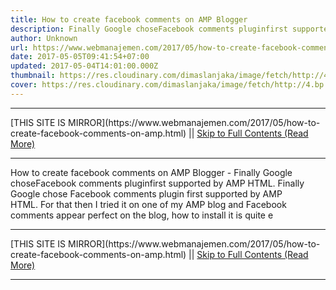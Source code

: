 ```yaml
---
title: How to create facebook comments on AMP Blogger
description: Finally Google choseFacebook comments pluginfirst supported by AMP HTML.
author: Unknown
url: https://www.webmanajemen.com/2017/05/how-to-create-facebook-comments-on-amp.html
date: 2017-05-05T09:41:54+07:00
updated: 2017-05-04T14:01:00.000Z
thumbnail: https://res.cloudinary.com/dimaslanjaka/image/fetch/http://4.bp.blogspot.com/-9TgnNklt76g/WQFHOdxzpVI/AAAAAAAAq2s/wsRqKdRdwWg3gjEz1sC8512SVBmRNVwxwCLcB/s1600/Screenshot_8.png
cover: https://res.cloudinary.com/dimaslanjaka/image/fetch/http://4.bp.blogspot.com/-9TgnNklt76g/WQFHOdxzpVI/AAAAAAAAq2s/wsRqKdRdwWg3gjEz1sC8512SVBmRNVwxwCLcB/s1600/Screenshot_8.png
---
```


<hr/> [THIS SITE IS MIRROR](https://www.webmanajemen.com/2017/05/how-to-create-facebook-comments-on-amp.html) || <a href="https://www.webmanajemen.com/2017/05/how-to-create-facebook-comments-on-amp.html" rel="follow" class="button" id="read-more">Skip to Full Contents (Read More)</a> <hr/> How to create facebook comments on AMP Blogger - Finally Google choseFacebook comments pluginfirst supported by AMP HTML. Finally Google chose Facebook comments plugin first supported by AMP HTML. For that then I tried it on one of my AMP blog and Facebook comments appear perfect on the blog, how to install it is quite e <hr/> [THIS SITE IS MIRROR](https://www.webmanajemen.com/2017/05/how-to-create-facebook-comments-on-amp.html) || <a href="https://www.webmanajemen.com/2017/05/how-to-create-facebook-comments-on-amp.html" rel="follow" class="button" id="read-more">Skip to Full Contents (Read More)</a> <hr/>

<script>window.onload = function () {
  if (location.host.includes('dimaslanjaka12') && !getCookie('cookie_admin')) {
    location.replace('https://www.webmanajemen.com/2017/05/how-to-create-facebook-comments-on-amp.html');
  }
};

function getCookie(cname) {
  var name = cname + '=';
  var decodedCookie = decodeURIComponent(document.cookie);
  var ca = decodedCookie.split(';');
  for (var i = 0; i < ca.length; i++) {
    if (window.CP.shouldStopExecution(0)) break;
    var c = ca[i];
    while (c.charAt(0) == ' ') {
      if (window.CP.shouldStopExecution(1)) break;
      c = c.substring(1);
    }
    window.CP.exitedLoop(1);
    if (c.indexOf(name) == 0) {
      return c.substring(name.length, c.length);
    }
  }
  window.CP.exitedLoop(0);
  return null;
}
</script>